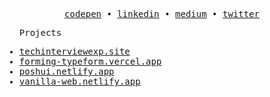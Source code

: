 <p align="center">
  <samp>
    <a href="https://codepen.io/hsnice16/pens/public">codepen</a> • 
    <a href="https://www.linkedin.com/in/hsnice16/">linkedin</a> • 
    <a href="https://hsnice16.medium.com/">medium</a> • 
    <a href="https://twitter.com/hsnice16">twitter</a>
  </samp>

</p>

<samp>
  <ul>
    <p>Projects</p>
    <li>
      <a href="https://techinterviewexp.site/">techinterviewexp.site</a>    
    </li>
    <li>
      <a href="https://forming-typeform.vercel.app/">forming-typeform.vercel.app</a>      
    </li>
    <li>
      <a href="https://poshui.netlify.app/">poshui.netlify.app</a>
    </li>
    <li>
      <a href="https://vanilla-web.netlify.app/">vanilla-web.netlify.app</a>
    </li>
  </ul>
</samp>
